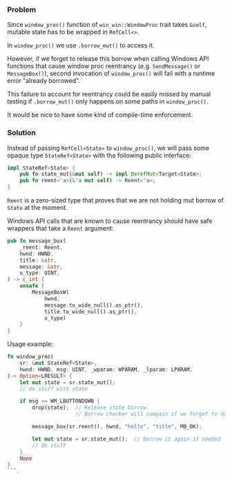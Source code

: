 ### Problem

Since `window_proc()` function of `win_win::WindowProc` trait takes `&self`,
mutable state has to be wrapped in `RefCell<>`.

In `window_proc()` we use `.borrow_mut()` to access it.

However, if we forget to release this borrow when calling Windows API functions that cause window proc reentrancy (e.g. `SendMessage()` or `MessageBox()`),
second invocation of `window_proc()` will fail with a runtime error "already borrowed".

This failure to account for reentrancy could be easily missed by manual testing if `.borrow_mut()` only happens on some paths in `window_proc()`.

It would be nice to have some kind of compile-time enforcement.

### Solution

Instead of passing `RefCell<State>` to `window_proc()`, we will pass some opaque type `StateRef<State>` with the following public interface:

```rust
impl StateRef<State> {
    pub fn state_mut(&mut self) -> impl DerefMut<Target=State>;
    pub fn reent<'a>(&'a mut self) -> Reent<'a>;
}
```

`Reent` is a zero-sized type that proves that we are not holding mut borrow of `State` at the moment.

Windows API calls that are known to cause reentrancy should have safe wrappers
that take a `Reent` argument:

```rust
pub fn message_box(
    _reent: Reent,
    hwnd: HWND,
    title: &str,
    message: &str,
    u_type: UINT,
) -> c_int {
    unsafe {
        MessageBoxW(
            hwnd,
            message.to_wide_null().as_ptr(),
            title.to_wide_null().as_ptr(),
            u_type)
    }
}
```

Usage example:

```rust
fn window_proc(
    sr: &mut StateRef<State>,
    hwnd: HWND, msg: UINT, _wparam: WPARAM, _lparam: LPARAM,
)-> Option<LRESULT> {
    let mut state = sr.state_mut();
    // do stuff with state

    if msg == WM_LBUTTONDOWN {
        drop(state);  // Release state borrow.
                      // Borrow checker will compain if we forget to do it.

        message_box(sr.reent(), hwnd, "hello", "title", MB_OK);

        let mut state = sr.state_mut();  // borrow it again if needed
        // do stuff
    }
    None
}
```.